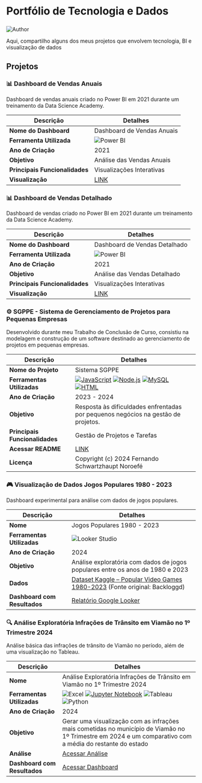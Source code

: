 # Portfólio de Tecnologia e Dados
###
![Author](https://img.shields.io/badge/author-Fernando%20Schwartzhaupt%20Noroefé-blue)

Aqui, compartilho alguns dos meus projetos que envolvem tecnologia, BI e visualização de dados

## Projetos

###  📊 Dashboard de Vendas Anuais

Dashboard de vendas anuais criado no Power BI em 2021 durante um treinamento da Data Science Academy.

| **Descrição**                              | **Detalhes**                               |
|--------------------------------------------|--------------------------------------------|
| **Nome do Dashboard**                      | Dashboard de Vendas Anuais                 |
| **Ferramenta Utilizada**                   | ![Power BI](https://img.shields.io/badge/Power%20BI-F2C811?logo=power-bi&logoColor=black)|
| **Ano de Criação**                         | 2021                                       |
| **Objetivo**                               | Análise das Vendas Anuais                  |
| **Principais Funcionalidades**             | Visualizações Interativas                  |
| **Visualização**                           | [LINK](https://github.com/noroefe/portfolio/blob/main/Dashboard%20de%20Vendas%20-%201/EstudoCaso1.pdf)  |

###  📊 Dashboard de Vendas Detalhado

Dashboard de vendas criado no Power BI em 2021 durante um treinamento da Data Science Academy.

| **Descrição**                              | **Detalhes**                               |
|--------------------------------------------|--------------------------------------------|
| **Nome do Dashboard**                      | Dashboard de Vendas Detalhado              |
| **Ferramenta Utilizada**                   | ![Power BI](https://img.shields.io/badge/Power%20BI-F2C811?logo=power-bi&logoColor=black)|
| **Ano de Criação**                         | 2021                                       |
| **Objetivo**                               | Análise das Vendas Detalhado               |
| **Principais Funcionalidades**             | Visualizações Interativas                  |
| **Visualização**                           | [LINK](https://github.com/noroefe/portfolio/blob/main/Dashboard%20de%20Vendas%20-%202/EstudoCaso2.pdf)|

###  ⚙️ SGPPE - Sistema de Gerenciamento de Projetos para Pequenas Empresas

Desenvolvido durante meu Trabalho de Conclusão de Curso, consistiu na modelagem e construção de um software destinado ao gerenciamento de projetos em pequenas empresas.

| **Descrição**                              | **Detalhes**                               |
|--------------------------------------------|--------------------------------------------|
| **Nome do Projeto**                        | Sistema SGPPE                              |
| **Ferramentas Utilizadas**                 | [![JavaScript](https://img.shields.io/badge/JavaScript-ES6+-yellow.svg)](https://developer.mozilla.org/en-US/docs/Web/JavaScript) [![Node.js](https://img.shields.io/badge/Node.js-v12.18.3-green.svg)](https://nodejs.org/) [![MySQL](https://img.shields.io/badge/SQL-MySQL-blue.svg)](https://www.mysql.com/) [![HTML](https://img.shields.io/badge/HTML-5-orange.svg)](https://developer.mozilla.org/en-US/docs/Web/HTML)|
| **Ano de Criação**                         | 2023 - 2024                                |
| **Objetivo**                               | Resposta às dificuldades enfrentadas por pequenos negócios na gestão de projetos. |
| **Principais Funcionalidades**             | Gestão de Projetos e Tarefas               |
| **Acessar README**                         | [LINK](https://github.com/noroefe/portfolio/blob/main/sistema_sgppe/README.md)|
| **Licença**                                | Copyright (c) 2024 Fernando Schwartzhaupt Noroefé |

###  🎮 Visualização de Dados  Jogos Populares 1980 - 2023 

Dashboard experimental para análise com dados de jogos populares.

| **Descrição**                | **Detalhes**                                                                                                                                                |
| ---------------------------- | ----------------------------------------------------------------------------------------------------------------------------------------------------------- |
| **Nome**                     | Jogos Populares 1980 - 2023                                                                                                                                 |
| **Ferramentas Utilizadas**   | ![Looker Studio](https://img.shields.io/badge/Google-Looker%20Studio-4285F4?logo=googlestudio\&logoColor=white)                                             |
| **Ano de Criação**           | 2024                                                                                                                                                        |
| **Objetivo**                 | Análise exploratória com dados de jogos populares entre os anos de 1980 e 2023                                                                              |
| **Dados**                    | [Dataset Kaggle – Popular Video Games 1980-2023](https://www.kaggle.com/datasets/arnabchaki/popular-video-games-1980-2023/data) (Fonte original: Backloggd) |
| **Dashboard com Resultados** | [Relatório Google Looker](https://lookerstudio.google.com/reporting/b0b636d6-60ff-4365-bfa9-98a503241771)                                                   |


###  🔍 Análise Exploratória Infrações de Trânsito em Viamão no 1º Trimestre 2024

Análise básica das infrações de trânsito de Viamão no período, além de uma visualização no Tableau.

| **Descrição**                              | **Detalhes**                               |
|--------------------------------------------|--------------------------------------------|
| **Nome**                                   | Análise Exploratória Infrações de Trânsito em Viamão no 1º Trimestre 2024|
| **Ferramentas Utilizadas**                 | ![Excel](https://img.shields.io/badge/Excel-217346?logo=microsoft-excel&logoColor=white) [![Jupyter Notebook](https://img.shields.io/badge/Jupyter-Notebook-orange.svg)](https://jupyter.org/) ![Tableau](https://img.shields.io/badge/Tableau-E97627?logo=tableau&logoColor=white) ![Python](https://img.shields.io/badge/Python-3776AB?logo=python&logoColor=white)       |
| **Ano de Criação**                         | 2024                                       |
| **Objetivo**                               | Gerar uma visualização com as infrações mais cometidas no município de Viamão no 1º Trimestre em 2024 e um comparativo com a média do restante do estado|
| **Análise**                                | [Acessar Análise](https://github.com/noroefe/portfolio/blob/56b5962f2468e8ed37aa16dc2b5db4804a0eaf2d/analise_infracoes_viamao_1t_2024/%20An%C3%A1lise%20Infra%C3%A7%C3%B5es%20de%20Tr%C3%A2nsito%20em%20Viam%C3%A3o%20no%201%C2%BA%20Trimestre%202024.ipynb)|
| **Dashboard com Resultados**               | [Acessar Dashboard](https://public.tableau.com/app/profile/fernando.schwartzhaupt.noroef./viz/Dashboard-Viamo-1T-2024/Dashboard)|


